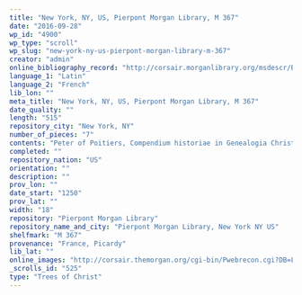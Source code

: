 ```yaml
---
title: "New York, NY, US, Pierpont Morgan Library, M 367"
date: "2016-09-28"
wp_id: "4900"
wp_type: "scroll"
wp_slug: "new-york-ny-us-pierpont-morgan-library-m-367"
creator: "admin"
online_bibliography_record: "http://corsair.morganlibrary.org/msdescr/BBM0367a.pdf"
language_1: "Latin"
language_2: "French"
lib_lon: ""
meta_title: "New York, NY, US, Pierpont Morgan Library, M 367"
date_quality: ""
length: "515"
repository_city: "New York, NY"
number_of_pieces: "7"
contents: "Peter of Poitiers, Compendium historiae in Genealogia Christi."
completed: ""
repository_nation: "US"
orientation: ""
description: ""
prov_lon: ""
date_start: "1250"
prov_lat: ""
width: "18"
repository: "Pierpont Morgan Library"
repository_name_and_city: "Pierpont Morgan Library, New York NY US"
shelfmark: "M 367"
provenance: "France, Picardy"
lib_lat: ""
online_images: "http://corsair.themorgan.org/cgi-bin/Pwebrecon.cgi?DB=Local&Search_Arg=%22ms+m.367%22+ica&Search_Code=GKEY^&CNT=50&HIST=1"
_scrolls_id: "525"
type: "Trees of Christ"
---
```



